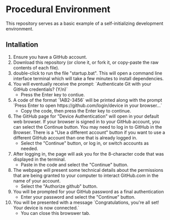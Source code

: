 # Procedural Environment

This repository serves as a basic example of a self-initializing development environment.

## Intallation

<ol>
  <li> Ensure you have a GitHub account.
  <li> Download this repository (or clone it, or fork it, or copy-paste the raw contents of each file).
  <li> double-click to run the file "startup.bat". This will open a command line interface terminal which will take a few minutes to install dependencies.
  <li> You will eventually receive the prompt: `Authenticate Git with your GitHub credentials? (Y/n)`
  <ul>
    <li>Press the Enter key to contiue.
  </ul>
  <li> A code of the format `1AB2-3456` will be printed along with the prompt `Press Enter to open https://github.com/login/device in your browser...`
  <ul>
    <li>Copy the code, then press the Enter key to continue.
  </ul>
  <li>The GitHub page for "Device Authentication" will open in your default web browser. If your browser is signed in to your GitHub account, you can select the Continue button. You may need to log in to GitHub in the Browser. There is a "Use a different account" button if you want to use a different GitHub account than one that is already logged in.
  <ul>
    <li>Select the "Continue" button, or log in, or switch accounts as needed.
  </ul>
  <li>After logging in, the page will ask you for the 8-character code that was displayed in the terminal.
  <ul>
    <li>Paste in the code and select the "Continue" button.
  </ul>
  <li>The webpage will present some technical details about the permissions that are being granted to your computer to interact GitHub.com in the name of your account.
  <ul>
    <li>Select the "Authorize github" button.
  </ul>
  <li>You will be prompted for your GitHub password as a final authentication
  <ul>
    <li>Enter your password and select the "Continue" button.
  </ul>
  <li>You will be presented with a message `Congratulations, you're all set!
Your device is now connected.`
  <ul>
    <li>You can close this browswer tab.
  </ul>
  
</ol>